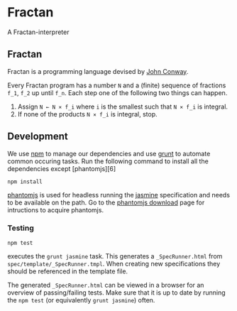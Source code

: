 Fractan
=======

A Fractan-interpreter

Fractan
-------

Fractan is a programming language devised by [John Conway][conway].

Every Fractan program has a number `N` and a (finite) sequence of
fractions `f_1`, `f_2` up until `f_n`. Each step one of the following
two things can happen.

1. Assign `N ← N × f_i` where `i` is the smallest such that `N × f_i`
   is integral.
2. If none of the products `N × f_i` is integral, stop.

Development
-----------

We use [npm][] to manage our dependencies and use [grunt][] to
automate common occuring tasks. Run the following command to install
all the dependencies except [phantomjs][6]

    npm install

[phantomjs][] is used for headless running the [jasmine][]
specification and needs to be available on the path. Go to the
[phantomjs download][phantomjs-download] page for intructions to
acquire phantomjs. 

### Testing

    npm test

executes the `grunt jasmine` task. This generates a `_SpecRunner.html`
from `spec/template/_SpecRunner.tmpl`. When creating new
specifications they should be referenced in the template file.

The generated `_SpecRunner.html` can be viewed in a browser for an
overview of passing/failing tests. Make sure that it is up to date by
running the `npm test` (or equivalently `grunt jasmine`) often.

[conway]: http://en.wikipedia.org/wiki/John_Horton_Conway "Wikipedia on John Horton Conway"
[npm]: https://npmjs.org/ "Node Package Manager homepage"
[grunt]: http://gruntjs.com/ "grunt.js homepage"
[phantomjs]: http://phantomjs.org "phantomjs homepage"
[jasmine]: http://pivotal.github.com/jasmine/ "Jasmine homepage"
[phantomjs-download]: http://phantomjs.org/download.html "Download instructions for phantomjs"
